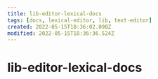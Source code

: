 ```yaml
---
title: lib-editor-lexical-docs
tags: [docs, lexical-editor, lib, text-editor]
created: 2022-05-15T18:36:02.090Z
modified: 2022-05-15T18:36:36.524Z
---
```


# lib-editor-lexical-docs


